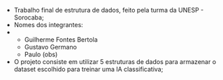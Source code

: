  - Trabalho final de estrutura de dados, feito pela turma da UNESP - Sorocaba;
 - Nomes dos integrantes:
 - - Guilherme Fontes Bertola
   - Gustavo Germano
   - Paulo (obs)
 - O projeto consiste em utilizar 5 estruturas de dados para armazenar o dataset escolhido para treinar uma IA classificativa;
